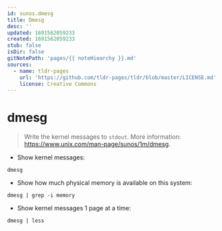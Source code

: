 ```yaml
---
id: sunos.dmesg
title: Dmesg
desc: ''
updated: 1691562059233
created: 1691562059233
stub: false
isDir: false
gitNotePath: 'pages/{{ noteHiearchy }}.md'
sources:
  - name: tldr-pages
    url: 'https://github.com/tldr-pages/tldr/blob/master/LICENSE.md'
    license: Creative Commons
---
```

# dmesg

> Write the kernel messages to `stdout`.
> More information: <https://www.unix.com/man-page/sunos/1m/dmesg>.

- Show kernel messages:

`dmesg`

- Show how much physical memory is available on this system:

`dmesg | grep -i memory`

- Show kernel messages 1 page at a time:

`dmesg | less`

